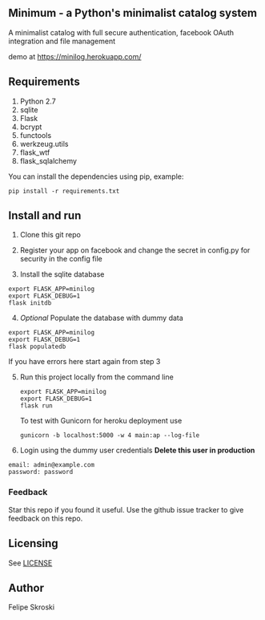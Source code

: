 ## Minimum - a Python's minimalist catalog system

A minimalist catalog with full secure authentication, facebook OAuth integration and file management

demo at https://minilog.herokuapp.com/

## Requirements
1. Python 2.7
2. sqlite
3. Flask
4. bcrypt
5. functools
6. werkzeug.utils
7. flask_wtf
8. flask_sqlalchemy

You can install the dependencies using pip, example:
```
pip install -r requirements.txt
```

## Install and run
1. Clone this git repo

2. Register your app on facebook and change the secret in config.py for security in the config file

3. Install the sqlite database
  ```
  export FLASK_APP=minilog
  export FLASK_DEBUG=1
  flask initdb
  ```

4. _Optional_ Populate the database with dummy data
  ```
  export FLASK_APP=minilog
  export FLASK_DEBUG=1
  flask populatedb
  ```
  If you have errors here start again from step 3

5. Run this project locally from the command line

   ```
   export FLASK_APP=minilog
   export FLASK_DEBUG=1
   flask run
   ```
   To test with Gunicorn for heroku deployment use
   ```
   gunicorn -b localhost:5000 -w 4 main:ap --log-file
   ```

6. Login using the dummy user credentials **Delete this user in production**

  ```
  email: admin@example.com
  password: password
  ```


### Feedback
Star this repo if you found it useful. Use the github issue tracker to give
feedback on this repo.

## Licensing
See [LICENSE](LICENSE)

## Author
Felipe Skroski
